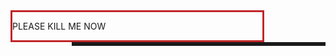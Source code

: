 

 
<div style="float: left; border: solid; border-color: #C12528; width: 400px;">
<p>
PLEASE KILL ME NOW
</p>
</div>
<div style="float: right; border: solid; width: 400px;">
 
